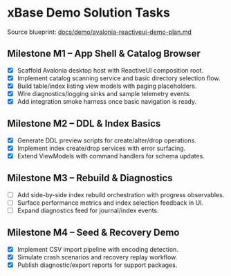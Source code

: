 # xBase Demo Solution Tasks

Source blueprint: [docs/demo/avalonia-reactiveui-demo-plan.md](../../docs/demo/avalonia-reactiveui-demo-plan.md)

## Milestone M1 – App Shell & Catalog Browser
- [x] Scaffold Avalonia desktop host with ReactiveUI composition root.
- [x] Implement catalog scanning service and basic directory selection flow.
- [x] Build table/index listing view models with paging placeholders.
- [x] Wire diagnostics/logging sinks and sample telemetry events.
- [x] Add integration smoke harness once basic navigation is ready.

## Milestone M2 – DDL & Index Basics
- [x] Generate DDL preview scripts for create/alter/drop operations.
- [x] Implement index create/drop services with error surfacing.
- [x] Extend ViewModels with command handlers for schema updates.

## Milestone M3 – Rebuild & Diagnostics
- [ ] Add side-by-side index rebuild orchestration with progress observables.
- [ ] Surface performance metrics and index selection feedback in UI.
- [ ] Expand diagnostics feed for journal/index events.

## Milestone M4 – Seed & Recovery Demo
- [x] Implement CSV import pipeline with encoding detection.
- [x] Simulate crash scenarios and recovery replay workflow.
- [x] Publish diagnostic/export reports for support packages.
